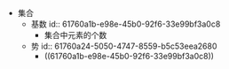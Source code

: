 - 集合
	- 基数
	  id:: 61760a1b-e98e-45b0-92f6-33e99bf3a0c8
		- 集合中元素的个数
	- 势
	  id:: 61760a24-5050-4747-8559-b5c53eea2680
		- ((61760a1b-e98e-45b0-92f6-33e99bf3a0c8))